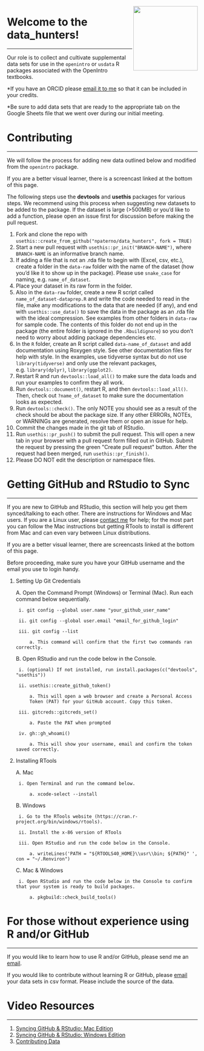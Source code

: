 <a href="https://www.openintro.org/"><img src="man/figures/data_hunter.png" align="right" height="170"></a>

# Welcome to the data_hunters!
------------------------------
Our role is to collect and cultivate supplemental data sets for use in the `openintro` or `usdata` R packages associated with the OpenIntro textbooks. 

*If you have an ORCID please [email it to me](mailto:nick@openintro.org) so that it can be included in your credits.

*Be sure to add data sets that are ready to the appropriate tab on the Google Sheets file that we went over during our initial meeting.

# Contributing 
--------------
We will follow the process for adding new data outlined below and modified from the `openintro` package.

If you are a better visual learner, there is a screencast linked at the bottom of this page.
 
The following steps use the **devtools** and **usethis** packages for
various steps. We recommend using this process when suggesting new
datasets to be added to the package. If the dataset is large (&gt;500MB)
or you’d like to add a function, please open an issue first for
discussion before making the pull request.

1.  Fork and clone the repo with
    `usethis::create_from_github("npaterno/data_hunters", fork = TRUE)`
2.  Start a new pull request with `usethis::pr_init("BRANCH-NAME")`,
    where `BRANCH-NAME` is an informative branch name.
3.  If adding a file that is not an .rda file to begin with (Excel, csv,
    etc.), create a folder in the `data-raw` folder with the name of the
    dataset (how you’d like it to show up in the package). Please use
    `snake_case` for naming, e.g. `name_of_dataset`.
4.  Place your dataset in its raw form in the folder.
5.  Also in the `data-raw` folder, create a new R script called
    `name_of_dataset-dataprep.R` and write the code needed to read in
    the file, make any modifications to the data that are needed (if
    any), and end with `usethis::use_data()` to save the data in the
    package as an .rda file with the ideal compression. See examples
    from other folders in `data-raw` for sample code. The contents of
    this folder do not end up in the package (the entire folder is
    ignored in the `.Rbuildignore`) so you don’t need to worry about
    adding package dependencies etc.
6.  In the `R` folder, create an R script called `data-name_of_dataset`
    and add documentation using Roxygen style. See other documentation
    files for help with style. In the examples, use tidyverse syntax but
    do not use `library(tidyverse)` and only use the relevant packages,
    e.g. `library(dplyr)`, `library(ggplot2)`.
7.  Restart R and run `devtools::load_all()` to make sure the data loads
    and run your examples to confirm they all work.
8.  Run `devtools::document()`, restart R, and then
    `devtools::load_all()`. Then, check out `?name_of_dataset` to make
    sure the documentation looks as expected.
9.  Run `devtools::check()`. The only NOTE you should see as a result of
    the check should be about the package size. If any other ERRORs,
    NOTEs, or WARNINGs are generated, resolve them or open an issue for
    help.
10. Commit the changes made in the git tab of RStudio.
11. Run `usethis::pr_push()` to submit the pull request. This will open a new tab in your browser with a pull request form filled out in GitHub. Submit the request by pressing the green "Create pull request" button. After the request had been merged, run `usethis::pr_finish()`.
12. Please DO NOT edit the description or namespace files.

# Getting GitHub and RStudio to Sync
------------------------------------

If you are new to GitHub and RStudio, this section will help you get them synced/talking to each other. There are instructions for Windows and Mac users. If you are a Linux user, please [contact me](mailto:nick@openintro.org) for help; for the most part you can follow the Mac instructions but getting RTools to install is different from Mac and can even vary between Linux distributions. 

If you are a better visual learner, there are screencasts linked at the bottom of this page. 

Before proceeding, make sure you have your GitHub username and the email you use to login handy.

1. Setting Up Git Credentials

    A. Open the Command Prompt (Windows) or Terminal (Mac). Run each command below sequentially. 
    
        i. git config --global user.name "your_github_user_name"
        
        ii. git config --global user.email "email_for_github_login"
        
        iii. git config --list 
        
            a. This command will confirm that the first two commands ran correctly.
            
    B. Open RStudio and run the code below in the Console. 
    
        i. (optional) If not installed, run install.packages(c("devtools", "usethis"))
        
        ii. usethis::create_github_token()
        
            a. This will open a web browser and create a Personal Access
            Token (PAT) for your GitHub account. Copy this token. 
            
        iii. gitcreds::gitcreds_set()
        
            a. Paste the PAT when prompted
            
        iv. gh::gh_whoami()
        
            a. This will show your username, email and confirm the token saved correctly. 
            
2. Installing RTools

    A. Mac 
    
        i. Open Terminal and run the command below.
        
            a. xcode-select --install
            
    B. Windows
    
        i. Go to the RTools website (https://cran.r-project.org/bin/windows/rtools).
        
        ii. Install the x-86 version of RTools
        
        iii. Open RStudio and run the code below in the Console.
        
            a. writeLines('PATH = "${RTOOLS40_HOME}\\usr\\bin; ${PATH}" ', con = "~/.Renviron")
            
    C. Mac \& Windows
    
        i. Open RStudio and run the code below in the Console to confirm that your system is ready to build packages.
        
            a. pkgbuild::check_build_tools()


# For those without experience using R and/or GitHub
----------------------------------------------------

If you would like to learn how to use R and/or GitHub, please send me an [email](mailto:nick@openintro.org). 

If you would like to contribute without learning R or GitHub, please [email](mailto:nick@openintro.org) your data sets in csv format. Please include the source of the data. 

# Video Resources
-----------------

1. [Syncing GitHub & RStudio: Mac Edition](https://youtu.be/yfCe39JKBTE)
2. [Syncing GitHub & RStudio: Windows Edition](https://youtu.be/lHz-r2lJ2o8)
3. [Contributing Data](https://youtu.be/MJGCELK0jSc)

